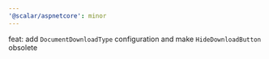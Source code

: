 ```yaml
---
'@scalar/aspnetcore': minor
---
```


feat: add `DocumentDownloadType` configuration and make `HideDownloadButton` obsolete
